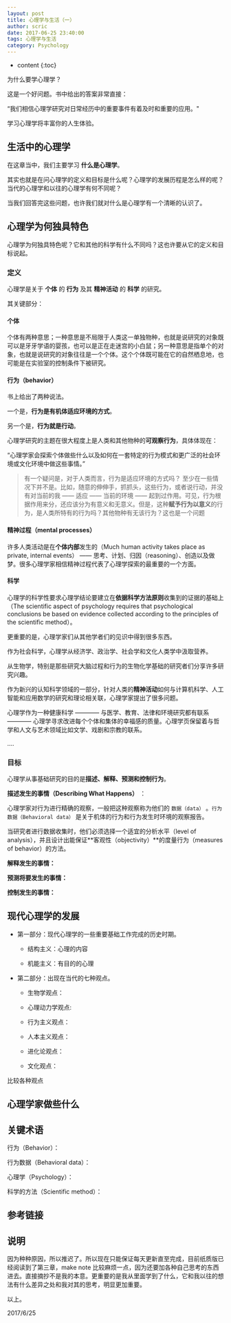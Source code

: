 ```yaml
---
layout: post
title: 心理学与生活（一）
author: scric
date: 2017-06-25 23:40:00
tags: 心理学与生活
category: Psychology
---
```


* content
{:toc}


为什么要学心理学？

这是一个好问题。书中给出的答案非常直接：

“我们相信心理学研究对日常经历中的重要事件有着及时和重要的应用。"

学习心理学将丰富你的人生体验。






## 生活中的心理学

在这章当中，我们主要学习 **什么是心理学**。

其实也就是在问心理学的定义和目标是什么呢？心理学的发展历程是怎么样的呢？当代的心理学和以往的心理学有何不同呢？

当我们回答完这些问题，也许我们就对什么是心理学有一个清晰的认识了。

## 心理学为何独具特色

心理学为何独具特色呢？它和其他的科学有什么不同吗？这也许要从它的定义和目标说起。

### 定义


心理学是关于 **个体** 的 **行为** 及其 **精神活动** 的 **科学** 的研究。

其关键部分：

#### 个体

个体有两种意思；一种意思是不局限于人类这一单独物种，也就是说研究的对象既可以是牙牙学语的婴孩，也可以是正在走迷宫的小白鼠；另一种意思是指单个的对象，也就是说研究的对象往往是一个个体。这个个体既可能在它的自然栖息地，也可能是在实验室的控制条件下被研究。

#### 行为（behavior）

书上给出了两种说法。

一个是，**行为是有机体适应环境的方式**。

另一个是，**行为就是行动**。

心理学研究的主题在很大程度上是人类和其他物种的**可观察行为**，具体体现在：

“心理学家会探索个体做些什么以及如何在一套特定的行为模式和更广泛的社会环境或文化环境中做这些事情。”

> 有一个疑问是，对于人类而言，行为是适应环境的方式吗？
至少在一些情况下并不是。比如，随意的伸伸手，抓抓头，这些行为，或者说行动，并没有对当前的我 —— 适应 —— 当前的环境 —— 起到过作用。可见，行为根据作用来分，还应该分为有意义和无意义。但是，这种**赋予行为以意义**的行为，是人类所特有的行为吗？其他物种有无该行为？这也是一个问题

#### 精神过程（mental processes） 

许多人类活动是在**个体内部**发生的（Much human
activity takes place as private, internal events） —— 思考、计划、归因（reasoning）、创造以及做梦。很多心理学家相信精神过程代表了心理学探索的最重要的一个方面。

#### 科学

心理学的科学性要求心理学结论要建立在**依据科学方法原则**收集到的证据的基础上（The scientific aspect of psychology requires that psychological
conclusions be based on evidence collected according to
the principles of the scientific method）。

更重要的是，心理学家们从其他学者们的见识中得到很多东西。

作为社会科学，心理学从经济学、政治学、社会学和文化人类学中汲取营养。

从生物学，特别是那些研究大脑过程和行为的生物化学基础的研究者们分享许多研究兴趣。

作为新兴的认知科学领域的一部分，针对人类的**精神活动**如何与计算机科学、人工智能和应用数学的研究和理论相关联，心理学家提出了很多问题。

心理学作为一种健康科学 ———— 与医学、教育、法律和环境研究都有联系 ———— 心理学寻求改进每个个体和集体的幸福感的质量。心理学页保留着与哲学和人文与艺术领域比如文学、戏剧和宗教的联系。

.... 




### 目标

心理学从事基础研究的目的是**描述、解释、预测和控制行为**。

**描述发生的事情（Describing What Happens）** ： 

心理学家对行为进行精确的观察，一般把这种观察称为他们的 `数据（data）` 。`行为数据（Behavioral data）` 是关于机体的行为和行为发生时环境的观察报告。

当研究者进行数据收集时，他们必须选择一个适宜的分析水平（level of analysis），并且设计出能保证**客观性（objectivity）**的度量行为（measures of behavior）的方法。


**解释发生的事情：**

**预测将要发生的事情：**

**控制发生的事情：**

## 现代心理学的发展


+ 第一部分：现代心理学的一些重要基础工作完成的历史时期。
  
  - 结构主义：心理的内容

  - 机能主义：有目的的心理

+ 第二部分：出现在当代的七种观点。
   
  - 生物学观点：

  - 心理动力学观点:
  
  - 行为主义观点：

  - 人本主义观点：
  
  - 进化论观点：
  
  - 文化观点：

比较各种观点


## 心理学家做些什么

## 关键术语

行为（Behavior）：

行为数据（Behavioral data）：

心理学（Psychology）：

科学的方法（Scientific method）：



## 参考链接

## 说明

因为种种原因，所以推迟了。所以现在只能保证每天更新直至完成，目前纸质版已经阅读到了第三章，make note 比较麻烦一点，因为还要加各种自己思考的东西进去。直接摘抄不是我的本意。更重要的是我从里面学到了什么，它和我以往的想法有什么差异之处和我对其的思考，明显更加重要。

以上。

2017/6/25








